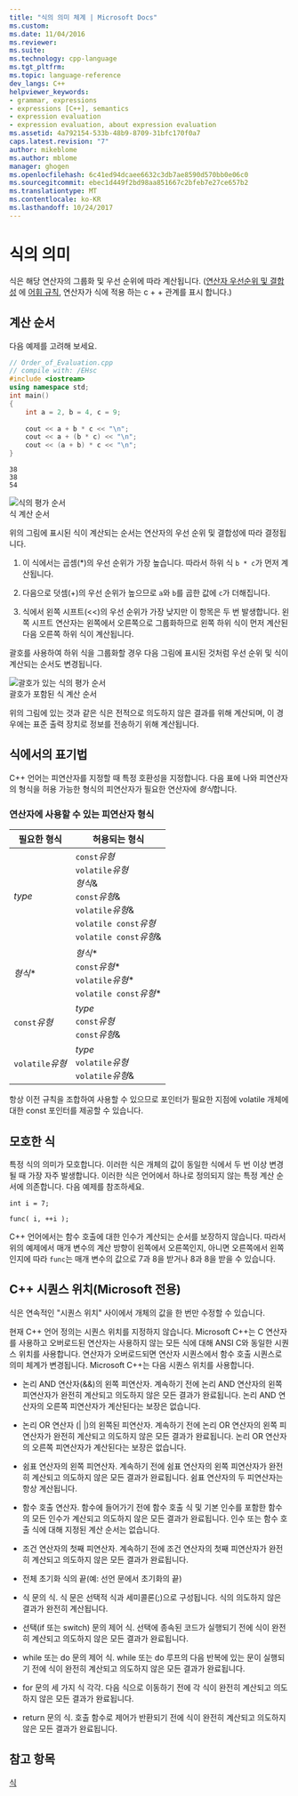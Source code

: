 ```yaml
---
title: "식의 의미 체계 | Microsoft Docs"
ms.custom: 
ms.date: 11/04/2016
ms.reviewer: 
ms.suite: 
ms.technology: cpp-language
ms.tgt_pltfrm: 
ms.topic: language-reference
dev_langs: C++
helpviewer_keywords:
- grammar, expressions
- expressions [C++], semantics
- expression evaluation
- expression evaluation, about expression evaluation
ms.assetid: 4a792154-533b-48b9-8709-31bfc170f0a7
caps.latest.revision: "7"
author: mikeblome
ms.author: mblome
manager: ghogen
ms.openlocfilehash: 6c41ed94dcaee6632c3db7ae8590d570bb0e06c0
ms.sourcegitcommit: ebec1d449f2bd98aa851667c2bfeb7e27ce657b2
ms.translationtype: MT
ms.contentlocale: ko-KR
ms.lasthandoff: 10/24/2017
---
```

# <a name="semantics-of-expressions"></a>식의 의미
식은 해당 연산자의 그룹화 및 우선 순위에 따라 계산됩니다. ([연산자 우선순위 및 결합성](../cpp/cpp-built-in-operators-precedence-and-associativity.md) 에 [어휘 규칙](../cpp/lexical-conventions.md), 연산자가 식에 적용 하는 c + + 관계를 표시 합니다.)  
  
## <a name="order-of-evaluation"></a>계산 순서  
 다음 예제를 고려해 보세요.  
  
```cpp  
// Order_of_Evaluation.cpp  
// compile with: /EHsc  
#include <iostream>  
using namespace std;  
int main()  
{  
    int a = 2, b = 4, c = 9;  
  
    cout << a + b * c << "\n";  
    cout << a + (b * c) << "\n";  
    cout << (a + b) * c << "\n";  
}  
```  
  
```Output  
38  
38  
54  
```  
  
 ![식의 평가 순서](../cpp/media/vc38zv1.gif "vc38ZV1")  
식 계산 순서  
  
 위의 그림에 표시된 식이 계산되는 순서는 연산자의 우선 순위 및 결합성에 따라 결정됩니다.  
  
1.  이 식에서는 곱셈(*)의 우선 순위가 가장 높습니다. 따라서 하위 식 `b * c`가 먼저 계산됩니다.  
  
2.  다음으로 덧셈(+)의 우선 순위가 높으므로 `a`와 `b`를 곱한 값에 `c`가 더해집니다.  
  
3.  식에서 왼쪽 시프트(<<)의 우선 순위가 가장 낮지만 이 항목은 두 번 발생합니다. 왼쪽 시프트 연산자는 왼쪽에서 오른쪽으로 그룹화하므로 왼쪽 하위 식이 먼저 계산된 다음 오른쪽 하위 식이 계산됩니다.  
  
 괄호를 사용하여 하위 식을 그룹화할 경우 다음 그림에 표시된 것처럼 우선 순위 및 식이 계산되는 순서도 변경됩니다.  
  
 ![괄호가 있는 식의 평가 순서](../cpp/media/vc38zv2.gif "vc38ZV2")  
괄호가 포함된 식 계산 순서  
  
 위의 그림에 있는 것과 같은 식은 전적으로 의도하지 않은 결과를 위해 계산되며, 이 경우에는 표준 출력 장치로 정보를 전송하기 위해 계산됩니다.  
  
## <a name="notation-in-expressions"></a>식에서의 표기법  
 C++ 언어는 피연산자를 지정할 때 특정 호환성을 지정합니다. 다음 표에 나와 피연산자의 형식을 허용 가능한 형식의 피연산자가 필요한 연산자에 *형식*합니다.  
  
### <a name="operand-types-acceptable-to-operators"></a>연산자에 사용할 수 있는 피연산자 형식  
  
|필요한 형식|허용되는 형식|  
|-------------------|-------------------|  
|*type*|`const`*유형*<br /> `volatile`*유형*<br /> *형식*&<br /> `const`*유형*&<br /> `volatile`*유형*&<br /> `volatile const`*유형*<br /> `volatile const`*유형*&|  
|*형식*\*|*형식*\*<br /> `const`*유형*\*<br /> `volatile`*유형*\*<br /> `volatile const`*유형*\*|  
|`const`*유형*|*type*<br /> `const`*유형*<br />`const`*유형*&|  
|`volatile`*유형*|*type*<br /> `volatile`*유형*<br /> `volatile`*유형*&|  
  
 항상 이전 규칙을 조합하여 사용할 수 있으므로 포인터가 필요한 지점에 volatile 개체에 대한 const 포인터를 제공할 수 있습니다.  
  
## <a name="ambiguous-expressions"></a>모호한 식  
 특정 식의 의미가 모호합니다. 이러한 식은 개체의 값이 동일한 식에서 두 번 이상 변경될 때 가장 자주 발생합니다. 이러한 식은 언어에서 하나로 정의되지 않는 특정 계산 순서에 의존합니다. 다음 예제를 참조하세요.  
  
```  
int i = 7;  
  
func( i, ++i );  
```  
  
 C++ 언어에서는 함수 호출에 대한 인수가 계산되는 순서를 보장하지 않습니다. 따라서 위의 예제에서 매개 변수의 계산 방향이 왼쪽에서 오른쪽인지, 아니면 오른쪽에서 왼쪽인지에 따라 `func`는 매개 변수의 값으로 7과 8을 받거나 8과 8을 받을 수 있습니다.  
  
## <a name="c-sequence-points-microsoft-specific"></a>C++ 시퀀스 위치(Microsoft 전용)  
 식은 연속적인 "시퀀스 위치" 사이에서 개체의 값을 한 번만 수정할 수 있습니다.  
  
 현재 C++ 언어 정의는 시퀀스 위치를 지정하지 않습니다. Microsoft C++는 C 연산자를 사용하고 오버로드된 연산자는 사용하지 않는 모든 식에 대해 ANSI C와 동일한 시퀀스 위치를 사용합니다. 연산자가 오버로드되면 연산자 시퀀스에서 함수 호출 시퀀스로 의미 체계가 변경됩니다. Microsoft C++는 다음 시퀀스 위치를 사용합니다.  
  
-   논리 AND 연산자(&&)의 왼쪽 피연산자. 계속하기 전에 논리 AND 연산자의 왼쪽 피연산자가 완전히 계산되고 의도하지 않은 모든 결과가 완료됩니다. 논리 AND 연산자의 오른쪽 피연산자가 계산된다는 보장은 없습니다.  
  
-   논리 OR 연산자 (&#124; &#124;)의 왼쪽된 피연산자. 계속하기 전에 논리 OR 연산자의 왼쪽 피연산자가 완전히 계산되고 의도하지 않은 모든 결과가 완료됩니다. 논리 OR 연산자의 오른쪽 피연산자가 계산된다는 보장은 없습니다.  
  
-   쉼표 연산자의 왼쪽 피연산자. 계속하기 전에 쉼표 연산자의 왼쪽 피연산자가 완전히 계산되고 의도하지 않은 모든 결과가 완료됩니다. 쉼표 연산자의 두 피연산자는 항상 계산됩니다.  
  
-   함수 호출 연산자. 함수에 들어가기 전에 함수 호출 식 및 기본 인수를 포함한 함수의 모든 인수가 계산되고 의도하지 않은 모든 결과가 완료됩니다. 인수 또는 함수 호출 식에 대해 지정된 계산 순서는 없습니다.  
  
-   조건 연산자의 첫째 피연산자. 계속하기 전에 조건 연산자의 첫째 피연산자가 완전히 계산되고 의도하지 않은 모든 결과가 완료됩니다.  
  
-   전체 초기화 식의 끝(예: 선언 문에서 초기화의 끝)  
  
-   식 문의 식. 식 문은 선택적 식과 세미콜론(;)으로 구성됩니다. 식의 의도하지 않은 결과가 완전히 계산됩니다.  
  
-   선택(if 또는 switch) 문의 제어 식. 선택에 종속된 코드가 실행되기 전에 식이 완전히 계산되고 의도하지 않은 모든 결과가 완료됩니다.  
  
-   while 또는 do 문의 제어 식. while 또는 do 루프의 다음 반복에 있는 문이 실행되기 전에 식이 완전히 계산되고 의도하지 않은 모든 결과가 완료됩니다.  
  
-   for 문의 세 가지 식 각각. 다음 식으로 이동하기 전에 각 식이 완전히 계산되고 의도하지 않은 모든 결과가 완료됩니다.  
  
-   return 문의 식. 호출 함수로 제어가 반환되기 전에 식이 완전히 계산되고 의도하지 않은 모든 결과가 완료됩니다.  
  
## <a name="see-also"></a>참고 항목  
 [식](../cpp/expressions-cpp.md)